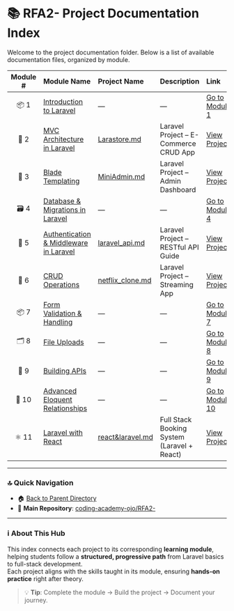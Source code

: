 
# 📚 RFA2- Project Documentation Index

Welcome to the project documentation folder. Below is a list of available documentation files, organized by module.

| Module # | Module Name | Project Name | Description | Link |
| :---: | :--- | :--- | :--- | :--- |
| 📦 1 | [Introduction to Laravel](https://www.notion.so/Module-1-Introduction-to-Laravel-24c87ab621c080bf968cfd26c721c28d?pvs=21) | — | — | [Go to Module 1](https://www.notion.so/Module-1-Introduction-to-Laravel-24c87ab621c080bf968cfd26c721c28d?pvs=21) |
| 🧱 2 | [MVC Architecture in Laravel](https://www.notion.so/Module-2-MVC-Architecture-in-Laravel-24c87ab621c0805b91aad6913b0e0f72?pvs=21) | [Larastore.md](Larastore.md) | Laravel Project – E-Commerce CRUD App | [View Project](Larastore.md) |
| 🎨 3 | [Blade Templating](https://www.notion.so/Module-3-Blade-Templating-24c87ab621c08096ab88cf971f45befb?pvs=21) | [MiniAdmin.md](MiniAdmin.md) | Laravel Project – Admin Dashboard | [View Project](MiniAdmin.md) |
| 🗃️ 4 | [Database & Migrations in Laravel](https://www.notion.so/Module-4-Database-Migrations-in-Laravel-24c87ab621c080638530c0a967f31e0d?pvs=21) | — | — | [Go to Module 4](https://www.notion.so/Module-4-Database-Migrations-in-Laravel-24c87ab621c080638530c0a967f31e0d?pvs=21) |
| 🔐 5 | [Authentication & Middleware in Laravel](https://www.notion.so/Module-5-Authentication-Middleware-in-Laravel-24c87ab621c080458935ec3a2b436f09?pvs=21) | [laravel_api.md](laravel_api.md) | Laravel Project – RESTful API Guide | [View Project](laravel_api.md) |
| 🔐 6 | [CRUD Operations](https://www.notion.so/Module-6-crud-operations-24c87ab621c080ea9eeae48e959eddea?pvs=21) | [netflix_clone.md](netflix_clone.md) | Laravel Project – Streaming App | [View Project](netflix_clone.md) |
| 📦 7 | [Form Validation & Handling](https://www.notion.so/Module-7-validation-forms-24c87ab621c0807f9af1c5b4b4acc699?pvs=21) | — | — | [Go to Module 7](https://www.notion.so/Module-7-validation-forms-24c87ab621c0807f9af1c5b4b4acc699?pvs=21) |
| 🗂️ 8 | [File Uploads](https://www.notion.so/Module-8-File-Uploads-24c87ab621c080fdae67d6a78eb4a307?pvs=21) | — | — | [Go to Module 8](https://www.notion.so/Module-8-File-Uploads-24c87ab621c080fdae67d6a78eb4a307?pvs=21) |
| 🔗 9 | [Building APIs](https://www.notion.so/Module-9-Building-APIs-24c87ab621c0805baac0d35794b08f74?pvs=21) | — | — | [Go to Module 9](https://www.notion.so/Module-9-Building-APIs-24c87ab621c0805baac0d35794b08f74?pvs=21) |
| 🔗 10 | [Advanced Eloquent Relationships](https://www.notion.so/Module-10-Advanced-Eloquent-Relationships-24c87ab621c0800e8e27ded7dc8e331d?pvs=21) | — | — | [Go to Module 10](https://www.notion.so/Module-10-Advanced-Eloquent-Relationships-24c87ab621c0800e8e27ded7dc8e331d?pvs=21) |
| ⚛️ 11 | [Laravel with React](https://www.notion.so/Module-11-Laravel-with-React-24c87ab621c080b49ef0dbd9ad8892a6?pvs=21) | [react&laravel.md](react&laravel.md) | Full Stack Booking System (Laravel + React) | [View Project](react&laravel.md) |

---

### 🔝 Quick Navigation
- 🏠 [Back to Parent Directory](..)
- 📂 **Main Repository**: [coding-academy-ojo/RFA2-](https://github.com/coding-academy-ojo/RFA2-)

---

### ℹ️ About This Hub
This index connects each project to its corresponding **learning module**, helping students follow a **structured, progressive path** from Laravel basics to full-stack development.  
Each project aligns with the skills taught in its module, ensuring **hands-on practice** right after theory.

> 💡 **Tip**: Complete the module → Build the project → Document your journey.

